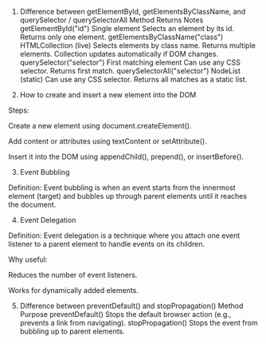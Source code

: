 1. Difference between getElementById, getElementsByClassName, and querySelector / querySelectorAll
Method	Returns	Notes
getElementById("id")	Single element	Selects an element by its id. Returns only one element.
getElementsByClassName("class")	HTMLCollection (live)	Selects elements by class name. Returns multiple elements. Collection updates automatically if DOM changes.
querySelector("selector")	First matching element	Can use any CSS selector. Returns first match.
querySelectorAll("selector")	NodeList (static)	Can use any CSS selector. Returns all matches as a static list.

2. How to create and insert a new element into the DOM

Steps:

Create a new element using document.createElement().

Add content or attributes using textContent or setAttribute().

Insert it into the DOM using appendChild(), prepend(), or insertBefore().

3. Event Bubbling

Definition:
Event bubbling is when an event starts from the innermost element (target) and bubbles up through parent elements until it reaches the document.

4. Event Delegation

Definition:
Event delegation is a technique where you attach one event listener to a parent element to handle events on its children.

Why useful:

Reduces the number of event listeners.

Works for dynamically added elements.

5. Difference between preventDefault() and stopPropagation()
Method	Purpose
preventDefault()	Stops the default browser action (e.g., prevents a link from navigating).
stopPropagation()	Stops the event from bubbling up to parent elements.
